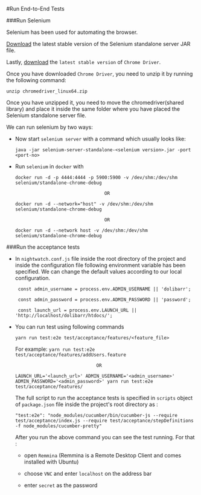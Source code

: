 #Run End-to-End Tests

###Run Selenium

Selenium has been used for automating the browser.

[Download](https://www.selenium.dev/downloads/) the latest stable version of the Selenium standalone server JAR file.

Lastly, [download](https://chromedriver.chromium.org/) the `latest stable version` of `Chrome Driver`.

Once you have downloaded `Chrome Driver`, you need to unzip it by running the following command:

`unzip chromedriver_linux64.zip`

Once you have unzipped it, you need to move the chromedriver(shared library) and place it inside the same folder where you have placed the Selenium standalone server file.

We can run selenium by two ways:

* Now start `selenium server` with a command which usually looks like:

   `java -jar selenium-server-standalone-<selenium version>.jar -port <port-no>`

* Run `selenium` in `docker` with

   `docker run -d -p 4444:4444 -p 5900:5900 -v /dev/shm:/dev/shm selenium/standalone-chrome-debug`

                                       OR
     
   `docker run -d --network="host" -v /dev/shm:/dev/shm selenium/standalone-chrome-debug`

                                       OR

   `docker run -d --network host -v /dev/shm:/dev/shm selenium/standalone-chrome-debug`

###Run the acceptance tests 

 * In `nightwatch.conf.js` file inside the root directory of the project and inside the configuration file following environment variable has been specified. We can change the default values according to our local configuration.

   ```
    const admin_username = process.env.ADMIN_USERNAME || 'dolibarr';

    const admin_password = process.env.ADMIN_PASSWORD || 'password';

    const launch_url = process.env.LAUNCH_URL || 'http://localhost/dolibarr/htdocs/';
   ```
 * You can run test using following commands

   `yarn run test:e2e test/acceptance/features/<feature_file>`
   
    For example: `yarn run test:e2e test/acceptance/features/addUsers.feature`
   
                                     OR 
   
   `LAUNCH_URL='<launch_url>' ADMIN_USERNAME='<admin_username>' ADMIN_PASSWORD='<admin_password>' yarn run test:e2e test/acceptance/features/`
 
    The full script to run the acceptance tests is specified in `scripts` object of `package.json` file inside the project's root directory as :
 
     `"test:e2e": "node_modules/cucumber/bin/cucumber-js --require test/acceptance/index.js --require test/acceptance/stepDefinitions -f node_modules/cucumber-pretty"`
     
     After you run the above command you can see the test running. For that : 
  
     * open `Remmina` (Remmina is a Remote Desktop Client and comes installed with Ubuntu)
  
     * choose `VNC` and enter `localhost` on the address bar
  
     * enter `secret` as the password
